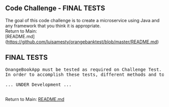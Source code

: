 ## Code Challenge - FINAL TESTS
The goal of this code challenge is to create a microservice using Java and any framework that you think it is
appropriate.</br>
Return to Main: </br>
[README.md] (https://github.com/luisamesty/orangebanktest/blob/master/README.md)
## FINAL TESTS
<pre>
OnangeBookApp must be tested as required on Challenge Test.
In order to accomplish these tests, different methods and tools, will be used.

... UNDER Development ...

</pre>
Return to Main: [README.md](https://github.com/luisamesty/orangebanktest/blob/master/README.md)